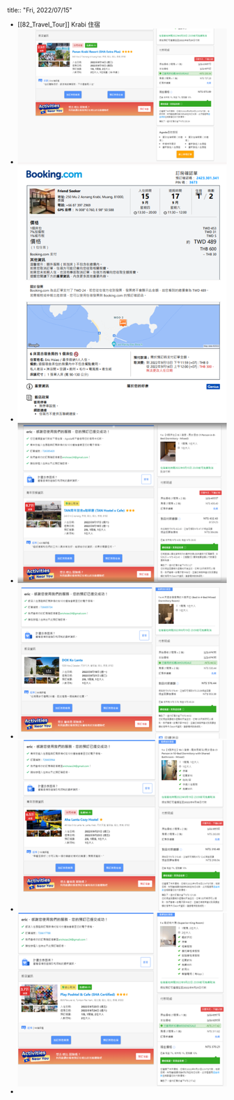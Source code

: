 title:: "Fri, 2022/07/15"

- [[82_Travel_Tour]]
  Krabi 住宿
- ![image.png](../assets/image_1657865093312_0.png)
- ![image.png](../assets/image_1657867683840_0.png)
- ![image.png](../assets/image_1657871339675_0.png)
- ![image.png](../assets/image_1657871567082_0.png)
- ![image.png](../assets/image_1657871316300_0.png)
  ![image.png](../assets/image_1657873244077_0.png)
-